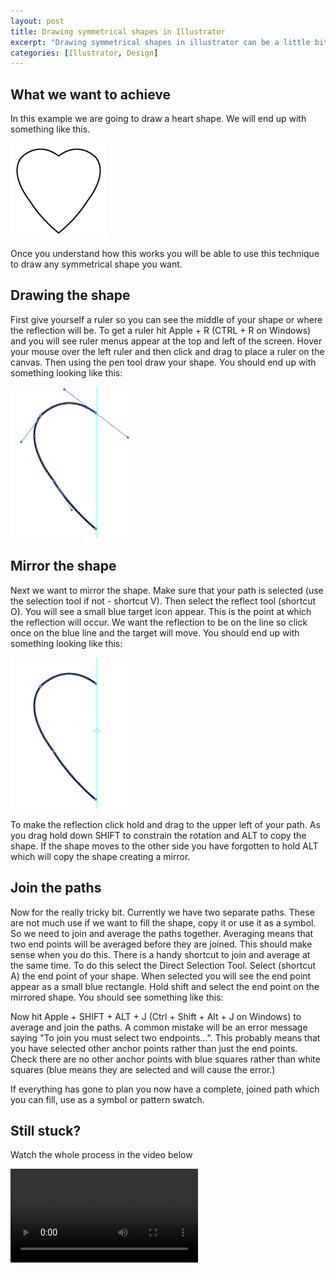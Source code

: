 ```yaml
--- 
layout: post
title: Drawing symmetrical shapes in Illustrator
excerpt: "Drawing symmetrical shapes in illustrator can be a little bit tricky but once mastered it is a technique you can use over and over again. "
categories: [Illustrator, Design]
---
```

## What we want to achieve

In this example we are going to draw a heart shape. We will end up with something like this. 

![Heart shape][1] 

Once you understand how this works you will be able to use this technique to draw any symmetrical shape you want.

## Drawing the shape

First give yourself a ruler so you can see the middle of your shape or where the reflection will be. To get a ruler hit Apple + R (CTRL + R on Windows) and you will see ruler menus appear at the top and left of the screen. Hover your mouse over the left ruler and then click and drag to place a ruler on the canvas. Then using the pen tool draw your shape. You should end up with something looking like this:

![Left heart shape][2] 

## Mirror the shape

Next we want to mirror the shape. Make sure that your path is selected (use the selection tool if not - shortcut V). Then select the reflect tool (shortcut O). You will see a small blue target icon appear. This is the point at which the reflection will occur. We want the reflection to be on the line so click once on the blue line and the target will move. You should end up with something looking like this:

![Reflection target][3] 

To make the reflection click hold and drag to the upper left of your path. As you drag hold down SHIFT to constrain the rotation and ALT to copy the shape. If the shape moves to the other side you have forgotten to hold ALT which will copy the shape creating a mirror.

## Join the paths

Now for the really tricky bit. Currently we have two separate paths. These are not much use if we want to fill the shape, copy it or use it as a symbol. So we need to join and average the paths together. Averaging means that two end points will be averaged before they are joined. This should make sense when you do this. There is a handy shortcut to join and average at the same time. To do this select the Direct Selection Tool. Select (shortcut A) the end point of your shape. When selected you will see the end point appear as a small blue rectangle. Hold shift and select the end point on the mirrored shape. You should see something like this: 

Now hit Apple + SHIFT + ALT + J (Ctrl + Shift + Alt + J on Windows) to average and join the paths. A common mistake will be an error message saying "To join you must select two endpoints...". This probably means that you have selected other anchor points rather than just the end points. Check there are no other anchor points with blue squares rather than white squares (blue means they are selected and will cause the error.)

If everything has gone to plan you now have a complete, joined path which you can fill, use as a symbol or pattern swatch.

## Still stuck?

Watch the whole process in the video below

<video controls>
  <source src="/movies/mp4/reflection_illustrator.mp4" type='video/mp4; codecs="avc1.42E01E, mp4a.40.2"' />
  <source src="/movies/ogv/reflection_illustrator.ogv" type='video/ogg; codecs="theora, vorbis"' />
  To view this video you need the latest version of <a href="http://www.apple.com/safari/">Safari</a>, <a href="http://www.mozilla.com/firefox/">Firefox</a> or <a href="http://www.google.com/chrome">Chrome</a>. Alterantively download the videos and watch them offline. <a href="/movies/mp4/reflection_illustrator.mp4">Windows / Mac (mp4)</a>, <a href="/movies/ogv/reflection_illustrator.ogv">Linux (ogv)</a>
</video>

 [1]: /images/articles/heart_shape.png "Heart shape"
 [2]: /images/articles/left_heart.png "Left heart shape"
 [3]: /images/articles/reflection_target.png "Reflection target"

